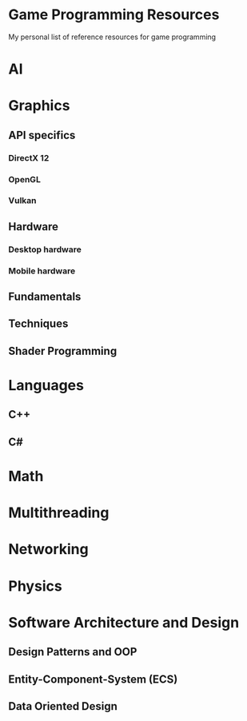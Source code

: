 # Game Programming Resources
My personal list of reference resources for game programming

# AI

# Graphics
## API specifics
### DirectX 12
### OpenGL
### Vulkan

## Hardware
### Desktop hardware
### Mobile hardware
## Fundamentals

## Techniques

## Shader Programming


# Languages
## C++
## C#

# Math

# Multithreading

# Networking

# Physics

# Software Architecture and Design
## Design Patterns and OOP
## Entity-Component-System (ECS)
## Data Oriented Design
